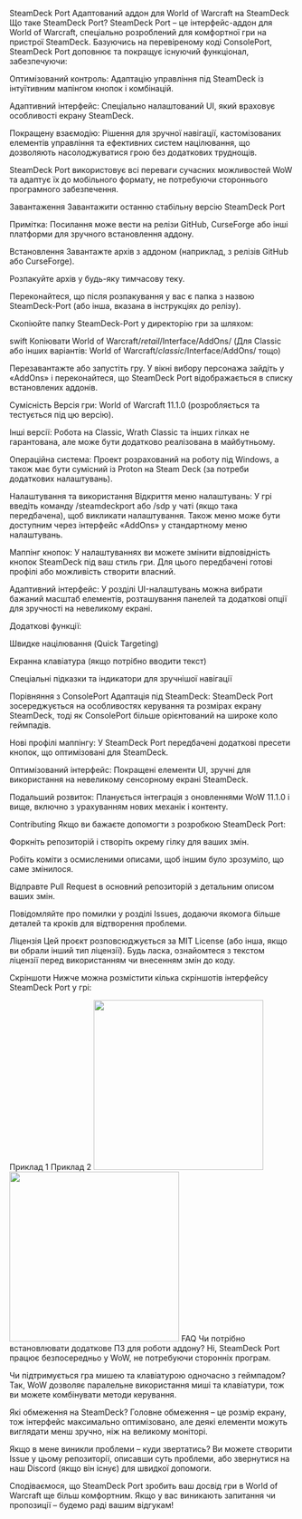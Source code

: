 SteamDeck Port
Адаптований аддон для World of Warcraft на SteamDeck
Що таке SteamDeck Port?
SteamDeck Port – це інтерфейс-аддон для World of Warcraft, спеціально розроблений для комфортної гри на пристрої SteamDeck. Базуючись на перевіреному коді ConsolePort, SteamDeck Port доповнює та покращує існуючий функціонал, забезпечуючи:

Оптимізований контроль: Адаптацію управління під SteamDeck із інтуїтивним мапінгом кнопок і комбінацій.

Адаптивний інтерфейс: Спеціально налаштований UI, який враховує особливості екрану SteamDeck.

Покращену взаємодію: Рішення для зручної навігації, кастомізованих елементів управління та ефективних систем націлювання, що дозволяють насолоджуватися грою без додаткових труднощів.

SteamDeck Port використовує всі переваги сучасних можливостей WoW та адаптує їх до мобільного формату, не потребуючи стороннього програмного забезпечення.

Завантаження
Завантажити останню стабільну версію SteamDeck Port

Примітка: Посилання може вести на релізи GitHub, CurseForge або інші платформи для зручного встановлення аддону.

Встановлення
Завантажте архів з аддоном (наприклад, з релізів GitHub або CurseForge).

Розпакуйте архів у будь-яку тимчасову теку.

Переконайтеся, що після розпакування у вас є папка з назвою SteamDeck-Port (або інша, вказана в інструкціях до релізу).

Скопіюйте папку SteamDeck-Port у директорію гри за шляхом:

swift
Копіювати
World of Warcraft/_retail_/Interface/AddOns/
(Для Classic або інших варіантів: World of Warcraft/_classic_/Interface/AddOns/ тощо)

Перезавантажте або запустіть гру. У вікні вибору персонажа зайдіть у «AddOns» і переконайтеся, що SteamDeck Port відображається в списку встановлених аддонів.

Сумісність
Версія гри: World of Warcraft 11.1.0 (розробляється та тестується під цю версію).

Інші версії: Робота на Classic, Wrath Classic та інших гілках не гарантована, але може бути додатково реалізована в майбутньому.

Операційна система: Проект розрахований на роботу під Windows, а також має бути сумісний із Proton на Steam Deck (за потреби додаткових налаштувань).

Налаштування та використання
Відкриття меню налаштувань:
У грі введіть команду /steamdeckport або /sdp у чаті (якщо така передбачена), щоб викликати налаштування. Також меню може бути доступним через інтерфейс «AddOns» у стандартному меню налаштувань.

Маппінг кнопок:
У налаштуваннях ви можете змінити відповідність кнопок SteamDeck під ваш стиль гри. Для цього передбачені готові профілі або можливість створити власний.

Адаптивний інтерфейс:
У розділі UI-налаштувань можна вибрати бажаний масштаб елементів, розташування панелей та додаткові опції для зручності на невеликому екрані.

Додаткові функції:

Швидке націлювання (Quick Targeting)

Екранна клавіатура (якщо потрібно вводити текст)

Спеціальні підказки та індикатори для зручнішої навігації

Порівняння з ConsolePort
Адаптація під SteamDeck: SteamDeck Port зосереджується на особливостях керування та розмірах екрану SteamDeck, тоді як ConsolePort більше орієнтований на широке коло геймпадів.

Нові профілі маппінгу: У SteamDeck Port передбачені додаткові пресети кнопок, що оптимізовані для SteamDeck.

Оптимізований інтерфейс: Покращені елементи UI, зручні для використання на невеликому сенсорному екрані SteamDeck.

Подальший розвиток: Планується інтеграція з оновленнями WoW 11.1.0 і вище, включно з урахуванням нових механік і контенту.

Contributing
Якщо ви бажаєте допомогти з розробкою SteamDeck Port:

Форкніть репозиторій і створіть окрему гілку для ваших змін.

Робіть коміти з осмисленими описами, щоб іншим було зрозуміло, що саме змінилося.

Відправте Pull Request в основний репозиторій з детальним описом ваших змін.

Повідомляйте про помилки у розділі Issues, додаючи якомога більше деталей та кроків для відтворення проблеми.

Ліцензія
Цей проєкт розповсюджується за MIT License (або інша, якщо ви обрали інший тип ліцензії).
Будь ласка, ознайомтеся з текстом ліцензії перед використанням чи внесенням змін до коду.

Скріншоти
Нижче можна розмістити кілька скріншотів інтерфейсу SteamDeck Port у грі:

Приклад 1	Приклад 2
<img src="images/screenshot1.jpg" width="300">	<img src="images/screenshot2.jpg" width="300">
FAQ
Чи потрібно встановлювати додаткове ПЗ для роботи аддону?
Ні, SteamDeck Port працює безпосередньо у WoW, не потребуючи сторонніх програм.

Чи підтримується гра мишею та клавіатурою одночасно з геймпадом?
Так, WoW дозволяє паралельне використання миші та клавіатури, тож ви можете комбінувати методи керування.

Які обмеження на SteamDeck?
Головне обмеження – це розмір екрану, тож інтерфейс максимально оптимізовано, але деякі елементи можуть виглядати менш зручно, ніж на великому моніторі.

Якщо в мене виникли проблеми – куди звертатись?
Ви можете створити Issue у цьому репозиторії, описавши суть проблеми, або звернутися на наш Discord (якщо він існує) для швидкої допомоги.

Сподіваємося, що SteamDeck Port зробить ваш досвід гри в World of Warcraft ще більш комфортним. Якщо у вас виникають запитання чи пропозиції – будемо раді вашим відгукам!

